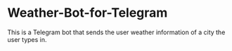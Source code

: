 # Weather-Bot-for-Telegram
This is a Telegram bot that sends the user weather information of a city the user types in.
